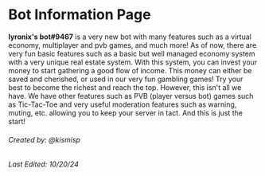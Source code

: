 # Bot Information Page

**lyronix's bot#9467** is a very new bot with many features such as a virtual economy, multiplayer and pvb games, and much more! As of now, there are very fun basic features such as a basic but well managed economy system with a very unique real estate system.  With this system, you can invest your money to start gathering a good flow of income. This money can either be saved and cherished, or used in our very fun gambling games! Try your best to become the richest and reach the top. However, this isn't all we have. We have other features such as PVB (player versus bot) games such as Tic-Tac-Toe and very useful moderation features such as warning, muting, etc. allowing you to keep your server in tact. And this is just the start!


###### Created by: @kismisp 
###### Last Edited: 10/20/24
